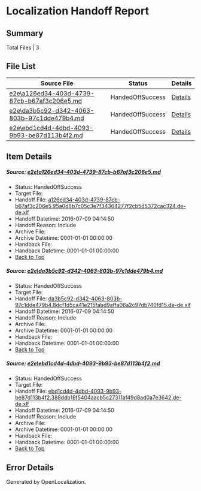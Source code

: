 # <a name='report-top'></a> Localization Handoff Report

## Summary
 Total Files | 3

## File List
 Source File | Status | Details 
 ----------- | ------ | ------- 
 [e2e\a126ed34-403d-4739-87cb-b67af3c206e5.md](https://github.com/OpenLocalizationTestOrg/oltest/blob/70fe3fbe8282e877aeef9fc7a53d1d28a5712474/e2e/a126ed34-403d-4739-87cb-b67af3c206e5.md) | HandedOffSuccess | [Details](#6ad5e0b72817ee57a3b55f7c29efb5809c4dbe112)
 [e2e\da3b5c92-d342-4063-803b-97c1dde479b4.md](https://github.com/OpenLocalizationTestOrg/oltest/blob/4dda321df482f078867c3a3d9b6041e3a3fab638/e2e/da3b5c92-d342-4063-803b-97c1dde479b4.md) | HandedOffSuccess | [Details](#d8bef01a16dd30101bf26978d43d084ede8fe52e3)
 [e2e\ebd1cd4d-4dbd-4093-9b93-be87d113b4f2.md](https://github.com/OpenLocalizationTestOrg/oltest/blob/4dda321df482f078867c3a3d9b6041e3a3fab638/e2e/ebd1cd4d-4dbd-4093-9b93-be87d113b4f2.md) | HandedOffSuccess | [Details](#8189add625a6961144b7a407a92aa010228ee17a4)

## Item Details
##### <a name='6ad5e0b72817ee57a3b55f7c29efb5809c4dbe112'></a> Source: [e2e\a126ed34-403d-4739-87cb-b67af3c206e5.md](https://github.com/OpenLocalizationTestOrg/oltest/blob/70fe3fbe8282e877aeef9fc7a53d1d28a5712474/e2e/a126ed34-403d-4739-87cb-b67af3c206e5.md)
* Status: HandedOffSuccess
* Target File: 
* Handoff File: [a126ed34-403d-4739-87cb-b67af3c206e5.95a0d8b7c05c3e7f34364277f2cb5d5372cac324.de-de.xlf](https://github.com/OpenLocalizationTestOrg/olhandoff-e2e/blob/114fb8f6d7afa4e36947e258a827e4afe733fe47/ol-handoff/OpenLocalizationTestOrg/oltest-dede-fly/ci/a126ed34-403d-4739-87cb-b67af3c206e5.95a0d8b7c05c3e7f34364277f2cb5d5372cac324.de-de.xlf)
* Handoff Datetime: 2016-07-09 04:14:50
* Handoff Reason: Include
* Archive File: 
* Archive Datetime: 0001-01-01 00:00:00
* Handback File: 
* Handback Datetime: 0001-01-01 00:00:00
* [Back to Top](#report-top)

##### <a name='d8bef01a16dd30101bf26978d43d084ede8fe52e3'></a> Source: [e2e\da3b5c92-d342-4063-803b-97c1dde479b4.md](https://github.com/OpenLocalizationTestOrg/oltest/blob/4dda321df482f078867c3a3d9b6041e3a3fab638/e2e/da3b5c92-d342-4063-803b-97c1dde479b4.md)
* Status: HandedOffSuccess
* Target File: 
* Handoff File: [da3b5c92-d342-4063-803b-97c1dde479b4.8dcf1d5ca41e215fabd9affa06a2c97db740fd15.de-de.xlf](https://github.com/OpenLocalizationTestOrg/olhandoff-e2e/blob/114fb8f6d7afa4e36947e258a827e4afe733fe47/ol-handoff/OpenLocalizationTestOrg/oltest-dede-fly/ci/da3b5c92-d342-4063-803b-97c1dde479b4.8dcf1d5ca41e215fabd9affa06a2c97db740fd15.de-de.xlf)
* Handoff Datetime: 2016-07-09 04:14:50
* Handoff Reason: Include
* Archive File: 
* Archive Datetime: 0001-01-01 00:00:00
* Handback File: 
* Handback Datetime: 0001-01-01 00:00:00
* [Back to Top](#report-top)

##### <a name='8189add625a6961144b7a407a92aa010228ee17a4'></a> Source: [e2e\ebd1cd4d-4dbd-4093-9b93-be87d113b4f2.md](https://github.com/OpenLocalizationTestOrg/oltest/blob/4dda321df482f078867c3a3d9b6041e3a3fab638/e2e/ebd1cd4d-4dbd-4093-9b93-be87d113b4f2.md)
* Status: HandedOffSuccess
* Target File: 
* Handoff File: [ebd1cd4d-4dbd-4093-9b93-be87d113b4f2.388ddb18f5404aacb5c27311af49d8ad0a7e3642.de-de.xlf](https://github.com/OpenLocalizationTestOrg/olhandoff-e2e/blob/114fb8f6d7afa4e36947e258a827e4afe733fe47/ol-handoff/OpenLocalizationTestOrg/oltest-dede-fly/ci/ebd1cd4d-4dbd-4093-9b93-be87d113b4f2.388ddb18f5404aacb5c27311af49d8ad0a7e3642.de-de.xlf)
* Handoff Datetime: 2016-07-09 04:14:50
* Handoff Reason: Include
* Archive File: 
* Archive Datetime: 0001-01-01 00:00:00
* Handback File: 
* Handback Datetime: 0001-01-01 00:00:00
* [Back to Top](#report-top)


## Error Details

Generated by OpenLocalization.
